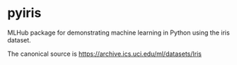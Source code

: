 # pyiris

MLHub package for demonstrating machine learning in Python using the iris dataset.


The canonical source is https://archive.ics.uci.edu/ml/datasets/Iris

